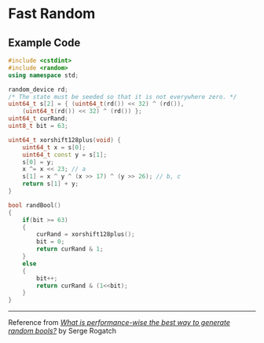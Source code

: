 # Fast Random

## Example Code

```c++
#include <cstdint>
#include <random>
using namespace std;

random_device rd;
/* The state must be seeded so that it is not everywhere zero. */
uint64_t s[2] = { (uint64_t(rd()) << 32) ^ (rd()),
    (uint64_t(rd()) << 32) ^ (rd()) };
uint64_t curRand;
uint8_t bit = 63;

uint64_t xorshift128plus(void) {
    uint64_t x = s[0];
    uint64_t const y = s[1];
    s[0] = y;
    x ^= x << 23; // a
    s[1] = x ^ y ^ (x >> 17) ^ (y >> 26); // b, c
    return s[1] + y;
}

bool randBool()
{
    if(bit >= 63)
    {
        curRand = xorshift128plus();
        bit = 0;
        return curRand & 1;
    }
    else
    {
        bit++;
        return curRand & (1<<bit);
    }
}
```

---

Reference from *[What is performance-wise the best way to generate random bools?](https://stackoverflow.com/questions/35358501/what-is-performance-wise-the-best-way-to-generate-random-bools)* by Serge Rogatch